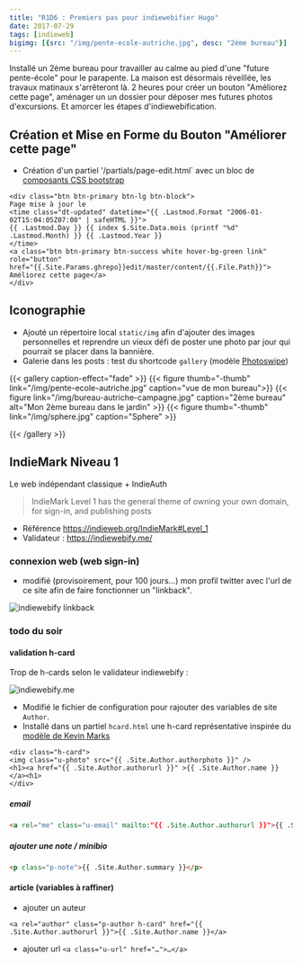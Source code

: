 ```yaml
---
title: "R1D6 : Premiers pas pour indiewebifier Hugo"
date: 2017-07-29
tags: [indieweb]
bigimg: [{src: "/img/pente-ecole-autriche.jpg", desc: "2ème bureau"}]
---
```


Installé un 2ème bureau pour travailler au calme au pied d'une "future pente-école" pour le parapente. 
La maison est désormais réveillée, les travaux matinaux s'arrêteront là. 2 heures pour créer un bouton "Améliorez cette page", aménager un un dossier pour déposer mes futures photos d'excursions. Et amorcer les étapes d'indiewebification.<!--more-->

## Création et Mise en Forme du Bouton "Améliorer cette page"

- Création d'un partiel '/partials/page-edit.html` avec un bloc de [composants CSS bootstrap](https://v4-alpha.getbootstrap.com/components/buttons/)

```
<div class="btn btn-primary btn-lg btn-block">
Page mise à jour le 
<time class="dt-updated" datetime="{{ .Lastmod.Format "2006-01-02T15:04:05Z07:00" | safeHTML }}">
{{ .Lastmod.Day }} {{ index $.Site.Data.mois (printf "%d" .Lastmod.Month) }} {{ .Lastmod.Year }}
</time> 
<a class="btn btn-primary btn-success white hover-bg-green link" role="button" 
href="{{.Site.Params.ghrepo}}edit/master/content/{{.File.Path}}">
Améliorez cette page</a>
</div>
```
## Iconographie 

- Ajouté un répertoire local `static/img` afin d'ajouter des images personnelles et reprendre un vieux défi de poster une photo par jour qui pourrait se placer dans la bannière.
- Galerie dans les posts : test du shortcode `gallery` (modèle [Photoswipe](/post/echantillon-photoswipe-gallery))

{{< gallery caption-effect="fade" >}}
  {{< figure thumb="-thumb" link="/img/pente-ecole-autriche.jpg" caption="vue de mon bureau">}}
  {{< figure link="/img/bureau-autriche-campagne.jpg" caption="2ème bureau" alt="Mon 2ème bureau dans le jardin" >}}
  {{< figure thumb="-thumb" link="/img/sphere.jpg" caption="Sphere" >}}

  
{{< /gallery >}}
## IndieMark Niveau 1

Le web indépendant classique + IndieAuth

> IndieMark Level 1 has the general theme of owning your own domain, for sign-in, and publishing posts

- Référence <https://indieweb.org/IndieMark#Level_1>
- Validateur : <https://indiewebify.me/>

### connexion web (web sign-in)

- modifié (provisoirement, pour 100 jours...) mon profil twitter avec l'url de ce site afin de faire fonctionner un "linkback".

![indiewebify linkback](https://monosnap.com/file/OO15UsKvvLM1bapRijTPClLENBwdXt.png)
### todo du soir  
#### validation h-card 

Trop de h-cards selon le validateur indiewebify :  

![indiewebify.me](https://monosnap.com/file/caUAs9rggeCEReojYWzG9WLh8j4EnH.png)

- Modifié le fichier de configuration pour rajouter des variables de site `Author`.
- Installé dans un partiel `hcard.html` une h-card représentative inspirée du [modèle de Kevin Marks](https://github.com/ChristopherA/LifeWithAlacrityBlog/blob/master/blog/themes/indie-tufte/layouts/partials/hcard.html)

```
<div class="h-card">
<img class="u-photo" src="{{ .Site.Author.authorphoto }}" />
<h1><a href="{{ .Site.Author.authorurl }}" >{{ .Site.Author.name }}</a><h1>
</div>
```

##### email  

```html
<a rel="me" class="u-email" mailto:"{{ .Site.Author.authorurl }}">{{ .Site.Author.email }}</a>
```

##### ajouter une note / minibio
```html
<p class="p-note">{{ .Site.Author.summary }}</p>
```

#### article (variables à raffiner)

- ajouter un auteur 

```
<a rel="author" class="p-author h-card" href="{{ .Site.Author.authorurl }}">{{ .Site.Author.name }}</a>
```

- ajouter url ```<a class="u-url" href="…">…</a>```

<!--

### briques basiques (Niveau 1 et 2)

Ajouter les [briques de construction indieweb](https://adactio.com/journal/7698) essentielles

- pied de page à travailler 
	- personnaliser variable `site` pour `author` avec linkback
	- [h-card](http://microformats.org/wiki/h-card) représentative sur URL avec photo 
	- rel="me" sur les icônes sociales
- ajouter `h-entry` aux articles

```html
<article class="h-entry">
  <div class="e-content p-name">Hello world! This is my first indieweb post.</div>

  <a class="u-url" href="https://exemple.com/my-first-post">
    Publié le <time class="dt-published">2017-07-28 11:10:22+0000</time>
  </a>
</article>
```

### avancé 
#### webmentions

ressources à compléter : 

- [So long Disqus, hello Webmention](https://nicolas-hoizey.com/2017/07/so-long-disqus-hello-webmentions.html) Nicolas Hoizey - 2017-07-27 (plugin Jekyll)
-  [indie-tufte](https://github.com/ChristopherA/LifeWithAlacrityBlog/tree/master/blog/themes/indie-tufte) - thème hugo de Kevin Marks
- [indiewebify my static hugo web site](http://www.petersell.com/2017/indiewebify-my-static-hugo-website)


-->
